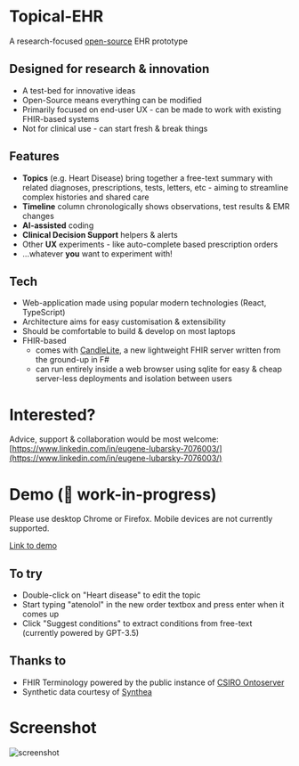 # Topical-EHR

A research-focused [open-source](https://github.com/topical-ehr/topical-ehr) EHR prototype

## Designed for research & innovation

* A test-bed for innovative ideas
* Open-Source means everything can be modified
* Primarily focused on end-user UX - can be made to work with existing FHIR-based systems
* Not for clinical use - can start fresh & break things

## Features

* **Topics** (e.g. Heart Disease) bring together a free-text summary with related diagnoses, prescriptions, tests, letters, etc - aiming to streamline complex histories and shared care
* **Timeline** column chronologically shows observations, test results & EMR changes
* **AI-assisted** coding
* **Clinical Decision Support** helpers & alerts
* Other **UX** experiments - like auto-complete based prescription orders
* ...whatever **you** want to experiment with!

## Tech

* Web-application made using popular modern technologies (React, TypeScript)
* Architecture aims for easy customisation & extensibility
* Should be comfortable to build & develop on most laptops
* FHIR-based
    * comes with [CandleLite](https://github.com/topical-ehr/candlelite), a new lightweight FHIR server written from the ground-up in F#
    * can run entirely inside a web browser using sqlite for easy & cheap server-less deployments and isolation between users

# Interested?

Advice, support & collaboration would be most welcome: [https://www.linkedin.com/in/eugene-lubarsky-7076003/](https://www.linkedin.com/in/eugene-lubarsky-7076003/)

# Demo (🚧 work-in-progress)

Please use desktop Chrome or Firefox. Mobile devices are not currently supported.

[Link to demo](https://topicalehr-demo.vercel.app/patient/3)

## To try
* Double-click on "Heart disease" to edit the topic
* Start typing "atenolol" in the new order textbox and press enter when it comes up
* Click "Suggest conditions" to extract conditions from free-text (currently powered by GPT-3.5)

## Thanks to
* FHIR Terminology powered by the public instance of [CSIRO Ontoserver](https://ontoserver.csiro.au/)
* Synthetic data courtesy of [Synthea](https://synthetichealth.github.io/synthea/)

# Screenshot


<img alt="screenshot" src="https://github.com/topical-ehr/website/assets/932521/9c536155-2f74-40ca-9d7d-3f075465bff5">

